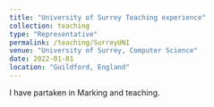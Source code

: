 ```yaml
---
title: "University of Surrey Teaching experience"
collection: teaching
type: "Representative"
permalink: /teaching/SurreyUNI
venue: "University of Surrey, Computer Science"
date: 2022-01-01
location: "Guildford, England"
---
```


I have partaken in Marking and teaching. 
